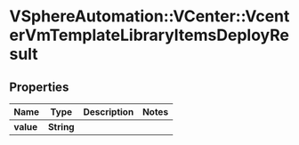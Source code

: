 # VSphereAutomation::VCenter::VcenterVmTemplateLibraryItemsDeployResult

## Properties
Name | Type | Description | Notes
------------ | ------------- | ------------- | -------------
**value** | **String** |  | 



